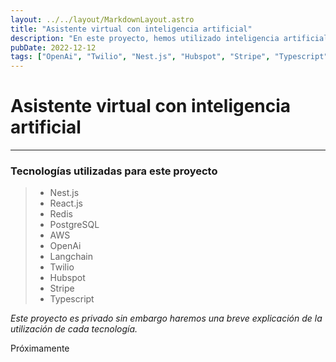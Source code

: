 ```yaml
---
layout: ../../layout/MarkdownLayout.astro
title: "Asistente virtual con inteligencia artificial"
description: "En este proyecto, hemos utilizado inteligencia artificial, combinado con un IVR (Twilio) y otras herramientas tenemos la capacidad de mantener una conversación tanto por chat como por voz."
pubDate: 2022-12-12
tags: ["OpenAi", "Twilio", "Nest.js", "Hubspot", "Stripe", "Typescript"]
---
```


# Asistente virtual con inteligencia artificial
---

### Tecnologías utilizadas para este proyecto
> - Nest.js
> - React.js
> - Redis
> - PostgreSQL
> - AWS
> - OpenAi
> - Langchain
> - Twilio
> - Hubspot
> - Stripe
> - Typescript

_*Este proyecto es privado sin embargo haremos una breve explicación de la utilización de cada tecnología.*_

Próximamente